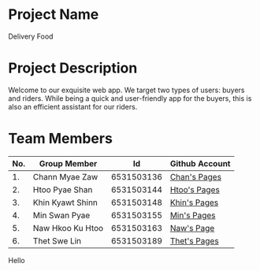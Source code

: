 # Project Name
Delivery Food

# Project Description
Welcome to our exquisite web app. We target two types of users: buyers and riders. While being a quick and user-friendly app for the buyers, this is also an efficient assistant for our riders. 

# Team Members                                                                  
|No.|Group Member    |Id         |Github Account                               |
|---|----------------|-----------|---------------------------------------------|
|1. |Chann Myae Zaw  |6531503136 |[Chan's Pages](https://github.com/ChannMyaeZaw)   |
|2. |Htoo Pyae Shan  |6531503144 |[Htoo's Pages](https://github.com/HtooPyaeShan)    |
|3. |Khin Kyawt Shinn|6531503148 |[Khin's Pages](https://github.com/KhinKyawtShinn)|
|4. |Min Swan Pyae   |6531503155 |[Min's Pages](https://github.com/LuRyan301)  |
|5. |Naw Hkoo Ku Htoo|6531503163 |[Naw's Page](https://github.com/kooku2)      |
|6. |Thet Swe Lin    |6531503189 |[Thet's Pages](https://github.com/ThetSweLin)|

Hello